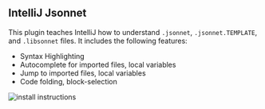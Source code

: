 IntelliJ Jsonnet
-----------------
This plugin teaches IntelliJ how to understand `.jsonnet`, `.jsonnet.TEMPLATE`, and `.libsonnet` files. It includes the following features:

- Syntax Highlighting
- Autocomplete for imported files, local variables
- Jump to imported files, local variables
- Code folding, block-selection

![install instructions](https://i.imgur.com/O8WtH5G.png)
